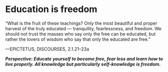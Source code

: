 # Education is freedom


“What is the fruit of these teachings? 
Only the most beautiful and proper harvest of the truly educated — 
tranquility, fearlessness, and freedom. 
We should not trust the masses who say only the free can be educated, 
but rather the lovers of wisdom who say that only the educated are free.”

—EPICTETUS, DISCOURSES, 2.1.21–23a

***Perspective: Educate yourself to become free, fear less and learn how to live properly. All knowledge but particularly self-knowledge is freedom.***

